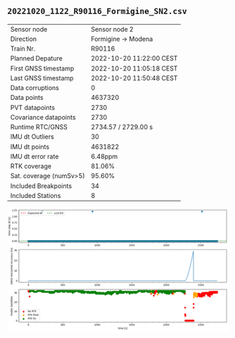 
`20221020_1122_R90116_Formigine_SN2.csv`
----
|                         |                          |
| ----------------------- | ------------------------ |
| Sensor node             | Sensor node 2            |
| Direction               | Formigine -> Modena      |
| Train Nr.               | R90116                   |
| Planned Depature        | 2022-10-20 11:22:00 CEST |
| First GNSS timestamp    | 2022-10-20 11:05:18 CEST |
| Last GNSS timestamp     | 2022-10-20 11:50:48 CEST |
| Data corruptions        | 0                        |
| Data points             | 4637320                  |
| PVT datapoints          | 2730                     |
| Covariance datapoints   | 2730                     |
| Runtime RTC/GNSS        | 2734.57 / 2729.00 s      |
| IMU dt Outliers         | 30                       |
| IMU dt points           | 4631822                  |
| IMU dt error rate       | 6.48ppm                  |
| RTK coverage            | 81.06%                   |
| Sat. coverage (numSv>5) | 95.60%                   |
| Included Breakpoints    | 34                       |
| Included Stations       | 8                        |

![](fig/plot.png)
